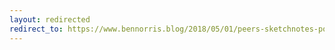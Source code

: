 ```yaml
---
layout: redirected
redirect_to: https://www.bennorris.blog/2018/05/01/peers-sketchnotes-posted.html
---
```

